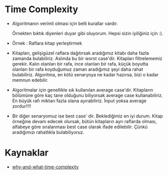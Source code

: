 # Time Complexity

- Algoritmanın verimli olması için belli kurallar vardır. 

    Örnekten bıktık diyenleri duyar gibi oluyorum. Hepsi sizin iyiliğiniz için :).

- Örnek : Raflara kitap yerleştirmek

- Kitapları, gelişigüzel raflara dağıtırsak aradığımız kitabı daha fazla zamanda bulabiliriz. Aslında bu bir worst case'dir. Kitapları filtrelememiz gerekir. Kalın olanları bir rafa, ince olanları bir rafa, küçük boyutta olanları bir rafa koyduğumuz zaman aradığımız şeyi daha rahat bulabiliriz. Algoritma, en kötü senaryoya ne kadar hazırsa, bizi o kadar memnun edebilir.

- Algoritmalar için genellikle sık kullanılan average case'dir. Kitapların bölümüne göre kaç tane olduğunu biliyorsak average case kullanabiliriz. En büyük rafı miktarı fazla olana ayırabiliriz. İnput yoksa average zordur!!!!

- Bir diğer senaryomuz ise best case' dir. Beklediğimiz en iyi durum. Kitap örneğine devam edecek olursak, bütün kitapların ayrı raflarda olması, alfabeye göre sıralanması best case olarak ifade edilebilir. Çünkü aradığımızı rahatlıkla bulabiliyoruz.



# Kaynaklar

- [why-and-what-time-complexity](https://www.mygreatlearning.com/blog/why-is-time-complexity-essential/)